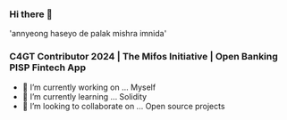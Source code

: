 ### Hi there 👋

'annyeong haseyo de palak mishra imnida'
<!--
**PalakMishra-eq/PalakMishra-eq** is a ✨ _special_ ✨ repository because its `README.md` (this file) appears on your GitHub profile.

Here are some ideas to get you started:

- 🔭 I’m currently working on ... Myself
- 🌱 I’m currently learning ... Blockchain
- 👯 I’m looking to collaborate on ... Solidity
- 🤔 I’m looking for help with ... 
- 💬 Ask me about ...
- 📫 How to reach me: ...
- 😄 Pronouns: ...
- ⚡ Fun fact: ...
-->
### C4GT Contributor 2024 | The Mifos Initiative | Open Banking PISP Fintech App

- 🔭 I’m currently working on ... Myself
- 🌱 I’m currently learning ... Solidity
- 👯 I’m looking to collaborate on ... Open source projects
